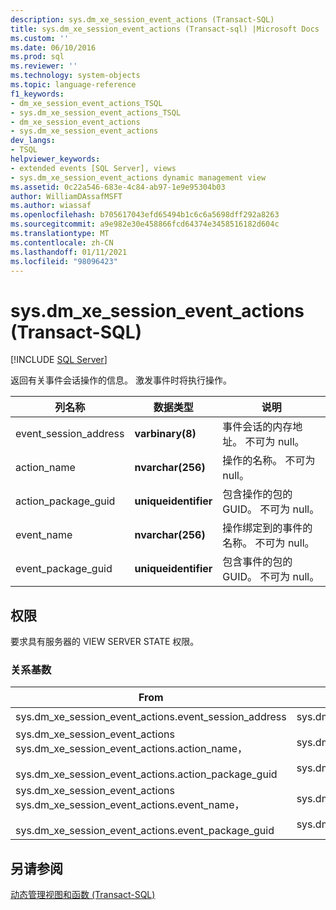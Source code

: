 ```yaml
---
description: sys.dm_xe_session_event_actions (Transact-SQL)
title: sys.dm_xe_session_event_actions (Transact-sql) |Microsoft Docs
ms.custom: ''
ms.date: 06/10/2016
ms.prod: sql
ms.reviewer: ''
ms.technology: system-objects
ms.topic: language-reference
f1_keywords:
- dm_xe_session_event_actions_TSQL
- sys.dm_xe_session_event_actions_TSQL
- dm_xe_session_event_actions
- sys.dm_xe_session_event_actions
dev_langs:
- TSQL
helpviewer_keywords:
- extended events [SQL Server], views
- sys.dm_xe_session_event_actions dynamic management view
ms.assetid: 0c22a546-683e-4c84-ab97-1e9e95304b03
author: WilliamDAssafMSFT
ms.author: wiassaf
ms.openlocfilehash: b705617043efd65494b1c6c6a5698dff292a8263
ms.sourcegitcommit: a9e982e30e458866fcd64374e3458516182d604c
ms.translationtype: MT
ms.contentlocale: zh-CN
ms.lasthandoff: 01/11/2021
ms.locfileid: "98096423"
---
```

# <a name="sysdm_xe_session_event_actions-transact-sql"></a>sys.dm_xe_session_event_actions (Transact-SQL)
[!INCLUDE [SQL Server](../../includes/applies-to-version/sqlserver.md)]

  返回有关事件会话操作的信息。 激发事件时将执行操作。  
  
|列名称|数据类型|说明|  
|-----------------|---------------|-----------------|  
|event_session_address|**varbinary(8)**|事件会话的内存地址。 不可为 null。|  
|action_name|**nvarchar(256)**|操作的名称。 不可为 null。|  
|action_package_guid|**uniqueidentifier**|包含操作的包的 GUID。 不可为 null。|  
|event_name|**nvarchar(256)**|操作绑定到的事件的名称。 不可为 null。|  
|event_package_guid|**uniqueidentifier**|包含事件的包的 GUID。 不可为 null。|  
  
## <a name="permissions"></a>权限  
 要求具有服务器的 VIEW SERVER STATE 权限。  
  
### <a name="relationship-cardinalities"></a>关系基数  
  
|From|目标|Relationship|  
|----------|--------|------------------|  
|sys.dm_xe_session_event_actions.event_session_address|sys.dm_xe_sessions.address|多对一|  
|sys.dm_xe_session_event_actions sys.dm_xe_session_event_actions.action_name，<br /><br /> sys.dm_xe_session_event_actions.action_package_guid|sys.dm_xe_objects.name、<br /><br /> sys.dm_xe_session_events.event_package_guid|多对一|  
|sys.dm_xe_session_event_actions sys.dm_xe_session_event_actions.event_name，<br /><br /> sys.dm_xe_session_event_actions.event_package_guid|sys.dm_xe_objects.name、<br /><br /> sys.dm_xe_objects.package_guid|多对一|  
  
## <a name="see-also"></a>另请参阅  
 [动态管理视图和函数 (Transact-SQL)](~/relational-databases/system-dynamic-management-views/system-dynamic-management-views.md)  
  
  

